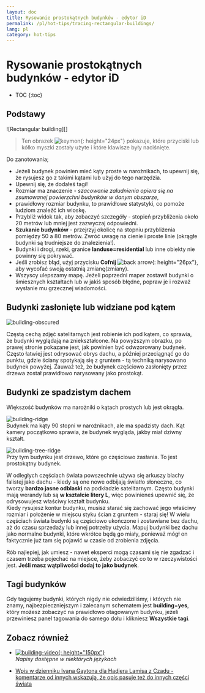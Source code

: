 ```yaml
---
layout: doc
title: Rysowanie prostokątnych budynków - edytor iD
permalink: /pl/hot-tips/tracing-rectangular-buildings/
lang: pl
category: hot-tips
---
```


Rysowanie prostokątnych budynków - edytor iD
============

- TOC
{:toc}

<!-- > Ten przewodnik może zostać pobrany jako [tm_starting_pl.odt](/files/tm_starting_pl.odt) lub [tm_starting_pl.pdf](/files/tm_starting_pl.pdf)  
> Utworzono 30.10.2016  -->  

Podstawy
----------

![Rectangular building][]  

> Ten obrazek ![keymon]{: height="24px"} pokazuje, które przyciski lub kółko myszki zostały użyte i które klawisze były naciśnięte.  

Do zanotowania;  

- Jeżeli budynek powinien mieć kąty proste w narożnikach, to upewnij się, że rysujesz go z takimi kątami lub użyj do tego narzędzia.  
- Upewnij się, że dodałeś tagi!  
- Rozmiar ma znaczenie - *szacowanie zaludnienia opiera się na zsumowanej powierzchni budynków w danym obszarze*,  
- prawidłowy rozmiar budynku, to prawidłowe statystyki, co pomoże ludziom znaleźć ich wioskę.  
- Przybliż widok tak, aby zobaczyć szczegóły - stopień przybliżenia około 20 metrów lub mniej jest zazwyczaj odpowiedni.  
- **Szukanie budynków** - przejrzyj okolicę na stopniu przybliżenia pomiędzy 50 a 80 metrów. Zwróć uwagę na cienie i proste linie (okrągłe budynki są trudniejsze do znalezienia!).  
- Budynki i drogi, rzeki, granice **landuse=residential** lub inne obiekty nie powinny się pokrywać.  
- Jeśli zrobisz błąd, użyj przycisku **Cofnij** ![back arrow]{: height="26px"}, aby wycofać swoją ostatnią zmianę(zmiany).  
- Wszyscy ulepszamy mapę. Jeżeli poprzedni maper zostawił budynki o śmiesznych kształtach lub w jakiś sposób błędne, popraw je i rozważ wysłanie mu grzecznej wiadomości.  

Budynki zasłonięte lub widziane pod kątem  
--------------------------------------

![building-obscured][]  

Częstą cechą zdjęć satelitarnych jest robienie ich pod kątem, co sprawia, że budynki wyglądają na zniekształcone. Na powyższym obrazku, po prawej stronie pokazane jest, jak powinien być odwzorowany budynek. Często łatwiej jest odrysować obrys dachu, a później przeciągnąć go do punktu, gdzie ściany spotykają się z gruntem - tą techniką narysowano budynek powyżej. Zauważ też, że budynek częściowo zasłonięty przez drzewa został prawidłowo narysowany jako prostokąt. 

Budynki ze spadzistym dachem
----------------------------
 
Większość budynków ma narożniki o kątach prostych lub jest okrągła.  

![building-ridge][]  
Budynek ma kąty 90 stopni w narożnikach, ale ma spadzisty dach. Kąt kamery początkowo sprawia, że budynek wygląda, jakby miał dziwny kształt.  

![building-tree-ridge][]  
Przy tym budynku jest drzewo, które go częściowo zasłania. To jest prostokątny budynek.  

W odległych częściach świata powszechnie używa się arkuszy blachy falistej jako dachu - kiedy są one nowe odbijają światło słoneczne, co tworzy **bardzo jasne odblaski** na podkładzie satelitarnym. Często budynki mają werandy lub są **w kształcie litery L**, więc powinieneś upewnić się, że odrysowujesz właściwy kształt budynku.  
Kiedy rysujesz kontur budynku, musisz starać się zachować jego właściwy rozmiar i położenie w miejscu styku ścian z gruntem - staraj się! W wielu częściach świata budynki są częściowo ukończone i zostawiane bez dachu, aż do czasu sprzedaży lub innej potrzeby użycia. Mapuj budynki bez dachu jako normalne budynki, które wkrótce będą go miały, ponieważ mógł on faktycznie już tam się pojawić w czasie od zrobienia zdjęcia.  

Rób najlepiej, jak umiesz - nawet eksperci mogą czasami się nie zgadzać i czasem trzeba pojechać na miejsce, żeby zobaczyć co to w rzeczywistości jest. **Jeśli masz wątpliwości dodaj to jako budynek**.  

Tagi budynków
-------------

Gdy tagujemy budynki, których nigdy nie odwiedziliśmy, i których nie znamy, najbezpieczniejszym i zalecanym schematem jest **building**=**yes**, który możesz zobaczyć na prawidłowo otagowanym budynku, jeżeli przewiniesz panel tagowania do samego dołu i klikniesz **Wszystkie tagi**.

Zobacz również  
---------

- [![building-video]{: height="150px"}](https://www.youtube.com/watch?v=VPJz-AucqF4&index=7&list=PLb9506_-6FMHZ3nwn9heri3xjQKrSq1hN "Samouczki wideo Humanitarian OpenStreetMap Team - Dodawanie budynku do OpenStreetMap")  
*Napisy dostępne w niektórych językach*  

- [Wpis w dzienniku Ivana Gaytona dla Hadjera Lamisa z Czadu - komentarze od innych wskazują, że opis pasuje też do innych części świata](https://www.openstreetmap.org/user/IvanGayton/diary/38612)



[Prostokątny budynek]: /images/hot-tips/rectangular_building.gif "Rysowanie prostokątnego budynku, wyrównywanie narożników i dodawanie tagów."
[keymon]:/images/hot-tips/keymon.png
[building-ridge]: /images/hot-tips/building-ridge.png
[back arrow]: /images/beginner/back-arrow.png
[building-tree-ridge]: /images/hot-tips/building-tree-ridge.png
[building-obscured]: /images/hot-tips/buildings-obscured-traced-1.png "Przed i po - rysowanie budynku widzianego pod kątem."
[building-video]: /images/hot-tips/building-video.png "Samouczki wideo Humanitarian OpenStreetMap Team - Dodawanie budynku do OpenStreetMap"